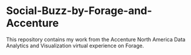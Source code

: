 # Social-Buzz-by-Forage-and-Accenture
This repository contains my work from the Accenture North America Data Analytics and Visualization virtual experience on Forage.

